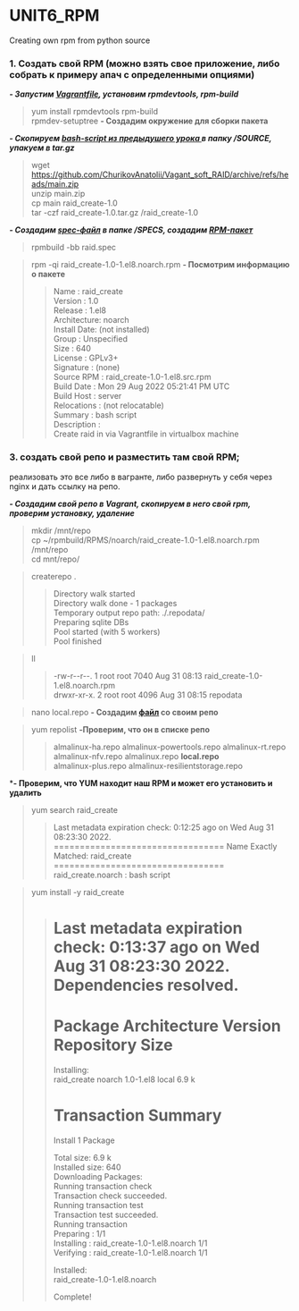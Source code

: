 # UNIT6_RPM
Creating own rpm from python source

### 1. Cоздать свой RPM (можно взять свое приложение, либо собрать к примеру апач с определенными опциями)

***- Запустим [Vagrantfile](https://github.com/ChurikovAnatolii/UNIT6_RPM/blob/main/Vagrantfile), установим rpmdevtools, rpm-build***

> yum install rpmdevtools rpm-build  
> rpmdev-setuptree **- Создадим окружение для сборки пакета**  

***- Скопируем [bash-script из предыдушего урока ](https://github.com/ChurikovAnatolii/Vagant_soft_RAID/blob/main/raid_add.sh) в папку /SOURCE, упакуем в tar.gz***  

> wget https://github.com/ChurikovAnatolii/Vagant_soft_RAID/archive/refs/heads/main.zip  
> unzip main.zip  
> cp main raid_create-1.0  
> tar -czf raid_create-1.0.tar.gz /raid_create-1.0

***- Создадим [spec-файл](https://github.com/ChurikovAnatolii/UNIT6_RPM/blob/main/raid.spec) в папке /SPECS, создадим [RPM-пакет]()***  

> rpmbuild -bb raid.spec 

>  rpm -qi raid_create-1.0-1.el8.noarch.rpm **- Посмотрим информацию о пакете**    
>> Name        : raid_create  
>> Version     : 1.0  
>> Release     : 1.el8  
>> Architecture: noarch  
>> Install Date: (not installed)  
>> Group       : Unspecified  
>> Size        : 640  
>> License     : GPLv3+  
>> Signature   : (none)  
>> Source RPM  : raid_create-1.0-1.el8.src.rpm  
>> Build Date  : Mon 29 Aug 2022 05:21:41 PM UTC  
>> Build Host  : server  
>> Relocations : (not relocatable)  
>> Summary     : bash script  
>> Description :  
>> Create raid in via Vagrantfile in virtualbox machine  

### 3. создать свой репо и разместить там свой RPM;
реализовать это все либо в вагранте, либо развернуть у себя через nginx и дать ссылку на репо.  

***- Создадим свой репо в Vagrant, скопируем в него свой rpm, проверим установку, удаление***

> mkdir /mnt/repo  
> cp ~/rpmbuild/RPMS/noarch/raid_create-1.0-1.el8.noarch.rpm /mnt/repo  
> cd mnt/repo/  

> createrepo .  
>> Directory walk started  
>> Directory walk done - 1 packages  
>> Temporary output repo path: ./.repodata/  
>> Preparing sqlite DBs  
>> Pool started (with 5 workers)  
>> Pool finished  

>ll
>> -rw-r--r--. 1 root root 7040 Aug 31 08:13 raid_create-1.0-1.el8.noarch.rpm  
>> drwxr-xr-x. 2 root root 4096 Aug 31 08:15 repodata  

> nano local.repo **- Создадим [файл](https://github.com/ChurikovAnatolii/UNIT6_RPM/blob/main/local.repo) со своим репо**  

> yum repolist **-Проверим, что он в списке репо**
>> almalinux-ha.repo                almalinux-powertools.repo        almalinux-rt.repo  
>> almalinux-nfv.repo               almalinux.repo                   **local.repo**  
>> almalinux-plus.repo              almalinux-resilientstorage.repo    

***- Проверим, что YUM находит наш RPM и может его установить и удалить**  
> yum search raid_create
>> Last metadata expiration check: 0:12:25 ago on Wed Aug 31 08:23:30 2022.  
>> ================================= Name Exactly Matched: raid_create =================================  
>> raid_create.noarch : bash script  

> yum install -y raid_create  
>> Last metadata expiration check: 0:13:37 ago on Wed Aug 31 08:23:30 2022.  
>> Dependencies resolved.  
>> =====================================================================================================  
>> Package                   Architecture         Version                    Repository           Size  
>> =====================================================================================================  
>> Installing:  
>>  raid_create               noarch               1.0-1.el8                  local               6.9 k  
>>  
>> Transaction Summary  
>> =====================================================================================================  
>> Install  1 Package  
>>
>> Total size: 6.9 k  
>> Installed size: 640  
>> Downloading Packages:  
>> Running transaction check  
>> Transaction check succeeded.  
>> Running transaction test  
>> Transaction test succeeded.  
>> Running transaction  
>>  Preparing        :                                                                             1/1   
>>  Installing       : raid_create-1.0-1.el8.noarch                                                1/1   
>>  Verifying        : raid_create-1.0-1.el8.noarch                                                1/1   
>>
>> Installed:  
>>  raid_create-1.0-1.el8.noarch                                                                         
>>
>> Complete!  






